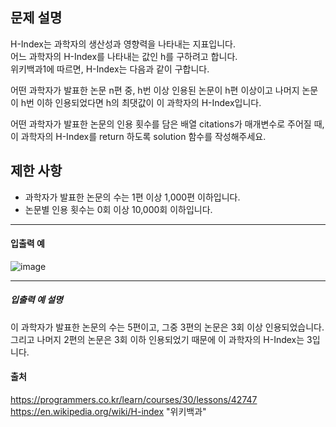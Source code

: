 
## 문제 설명
   H-Index는 과학자의 생산성과 영향력을 나타내는 지표입니다.   
   어느 과학자의 H-Index를 나타내는 값인 h를 구하려고 합니다.    
   위키백과1에 따르면, H-Index는 다음과 같이 구합니다.    

어떤 과학자가 발표한 논문 n편 중, h번 이상 인용된 논문이 h편 이상이고 나머지 논문이 h번 이하 인용되었다면 h의 최댓값이 이 과학자의 H-Index입니다.

어떤 과학자가 발표한 논문의 인용 횟수를 담은 배열 citations가 매개변수로 주어질 때, 이 과학자의 H-Index를 return 하도록 solution 함수를 작성해주세요.

## 제한 사항

* 과학자가 발표한 논문의 수는 1편 이상 1,000편 이하입니다.
* 논문별 인용 횟수는 0회 이상 10,000회 이하입니다.  

***
#### 입출력 예
![image](https://user-images.githubusercontent.com/76280200/153749818-f412ce02-5f1f-411c-adf3-ebc7f4b37e73.png)
***

##### 입출력 예 설명     
이 과학자가 발표한 논문의 수는 5편이고, 그중 3편의 논문은 3회 이상 인용되었습니다.       
그리고 나머지 2편의 논문은 3회 이하 인용되었기 때문에 이 과학자의 H-Index는 3입니다.

#### 출처
<https://programmers.co.kr/learn/courses/30/lessons/42747>        
https://en.wikipedia.org/wiki/H-index "위키백과"
